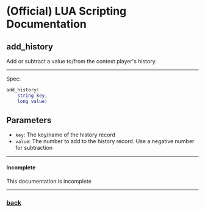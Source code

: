 
# (Official) LUA Scripting Documentation

## add_history

Add or subtract a value to/from the context player's history.

___

Spec:

```lua
add_history(
	string key,
	long value)
```

## Parameters

- `key`: The key/name of the history record
- `value`: The number to add to the history record. Use a negative number for subtraction

___

#### Incomplete

This documentation is incomplete

___

### [back](../history)
